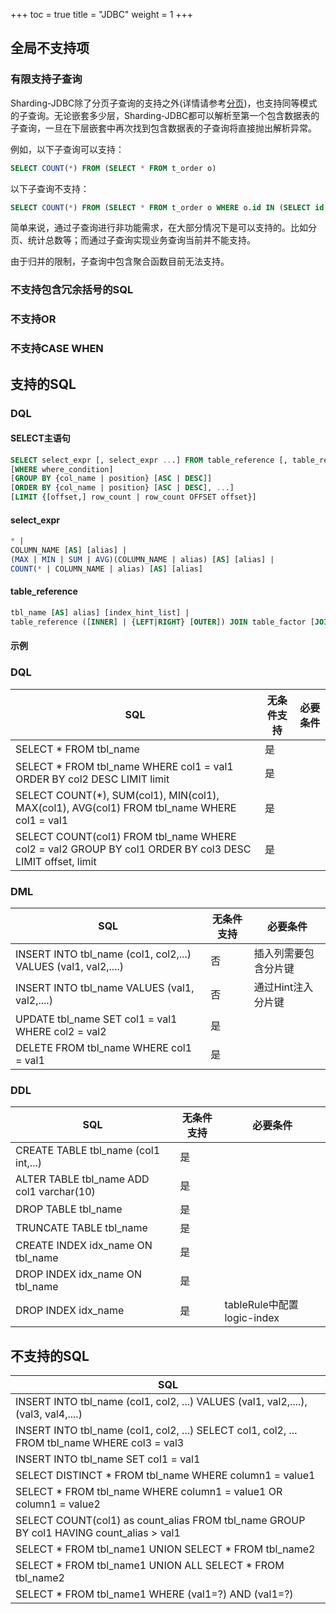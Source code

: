 +++
toc = true
title = "JDBC"
weight = 1
+++

## 全局不支持项

### 有限支持子查询
Sharding-JDBC除了分页子查询的支持之外(详情请参考[分页](/02-sharding/subquery/))，也支持同等模式的子查询。无论嵌套多少层，Sharding-JDBC都可以解析至第一个包含数据表的子查询，一旦在下层嵌套中再次找到包含数据表的子查询将直接抛出解析异常。

例如，以下子查询可以支持：

```sql
SELECT COUNT(*) FROM (SELECT * FROM t_order o)
```

以下子查询不支持：

```sql
SELECT COUNT(*) FROM (SELECT * FROM t_order o WHERE o.id IN (SELECT id FROM t_order WHERE status = ?))
```

简单来说，通过子查询进行非功能需求，在大部分情况下是可以支持的。比如分页、统计总数等；而通过子查询实现业务查询当前并不能支持。

由于归并的限制，子查询中包含聚合函数目前无法支持。

### 不支持包含冗余括号的SQL

### 不支持OR

### 不支持CASE WHEN

## 支持的SQL

### DQL

#### SELECT主语句

```sql
SELECT select_expr [, select_expr ...] FROM table_reference [, table_reference ...]
[WHERE where_condition] 
[GROUP BY {col_name | position} [ASC | DESC]] 
[ORDER BY {col_name | position} [ASC | DESC], ...] 
[LIMIT {[offset,] row_count | row_count OFFSET offset}]
```

#### select_expr

```sql
* | 
COLUMN_NAME [AS] [alias] | 
(MAX | MIN | SUM | AVG)(COLUMN_NAME | alias) [AS] [alias] | 
COUNT(* | COLUMN_NAME | alias) [AS] [alias]
```

#### table_reference

```sql
tbl_name [AS] alias] [index_hint_list] | 
table_reference ([INNER] | {LEFT|RIGHT} [OUTER]) JOIN table_factor [JOIN ON conditional_expr | USING (column_list)] | 
```

#### 示例

### DQL

| SQL                                      | 无条件支持 | 必要条件 |
| ---------------------------------------- | ----- | ---- |
| SELECT * FROM tbl_name                   | 是     |      |
| SELECT * FROM tbl_name WHERE col1 = val1 ORDER BY col2 DESC LIMIT limit | 是     |      |
| SELECT COUNT(*), SUM(col1), MIN(col1), MAX(col1), AVG(col1) FROM tbl_name WHERE col1 = val1 | 是     |      |
| SELECT COUNT(col1) FROM tbl_name WHERE col2 = val2 GROUP BY col1 ORDER BY col3 DESC LIMIT offset, limit | 是     |      |

### DML

| SQL                                      | 无条件支持 | 必要条件        |
| ---------------------------------------- | ----- | ----------- |
| INSERT INTO tbl_name (col1, col2,...) VALUES (val1, val2,....) | 否     | 插入列需要包含分片键  |
| INSERT INTO tbl_name VALUES (val1, val2,....) | 否     | 通过Hint注入分片键 |
| UPDATE tbl_name SET col1 = val1 WHERE col2 = val2 | 是     |             |
| DELETE FROM tbl_name WHERE col1 = val1   | 是     |             |

### DDL

| SQL                                      | 无条件支持 | 必要条件                    |
| ---------------------------------------- | ----- | ----------------------- |
| CREATE TABLE tbl_name (col1 int,...)     | 是     |                         |
| ALTER TABLE tbl_name ADD col1 varchar(10) | 是     |                         |
| DROP TABLE tbl_name                      | 是     |                         |
| TRUNCATE TABLE tbl_name                  | 是     |                         |
| CREATE INDEX idx_name ON tbl_name        | 是     |                         |
| DROP INDEX idx_name ON tbl_name          | 是     |                         |
| DROP INDEX idx_name                      | 是     | tableRule中配置logic-index |

## 不支持的SQL

| SQL                                      |
| ---------------------------------------- |
| INSERT INTO tbl_name (col1, col2, ...) VALUES (val1, val2,....), (val3, val4,....) |
| INSERT INTO tbl_name (col1, col2, ...) SELECT col1, col2, ... FROM tbl_name WHERE col3 = val3 |
| INSERT INTO tbl_name SET col1 = val1     |
| SELECT DISTINCT * FROM tbl_name WHERE column1 = value1 |
| SELECT * FROM tbl_name WHERE column1 = value1 OR column1 = value2 |
| SELECT COUNT(col1) as count_alias FROM tbl_name GROUP BY col1 HAVING count_alias > val1 |
| SELECT * FROM tbl_name1 UNION SELECT * FROM tbl_name2 |
| SELECT * FROM tbl_name1 UNION ALL SELECT * FROM tbl_name2 |
| SELECT * FROM tbl_name1 WHERE (val1=?) AND (val1=?) |
